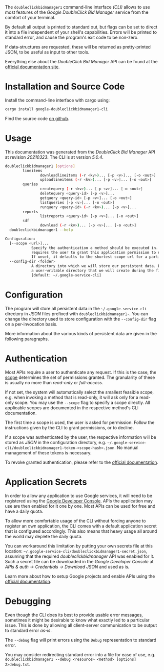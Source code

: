 <!---
DO NOT EDIT !
This file was generated automatically from 'src/generator/templates/cli/README.md.mako'
DO NOT EDIT !
-->
The `doubleclickbidmanager1` command-line interface *(CLI)* allows to use most features of the *Google DoubleClick Bid Manager* service from the comfort of your terminal.

By default all output is printed to standard out, but flags can be set to direct it into a file independent of your shell's
capabilities. Errors will be printed to standard error, and cause the program's exit code to be non-zero.

If data-structures are requested, these will be returned as pretty-printed JSON, to be useful as input to other tools.

Everything else about the *DoubleClick Bid Manager* API can be found at the
[official documentation site](https://developers.google.com/bid-manager/).

# Installation and Source Code

Install the command-line interface with cargo using:

```bash
cargo install google-doubleclickbidmanager1-cli
```

Find the source code [on github](https://github.com/Byron/google-apis-rs/tree/main/gen/doubleclickbidmanager1-cli).

# Usage

This documentation was generated from the *DoubleClick Bid Manager* API at revision *20210323*. The CLI is at version *5.0.4*.

```bash
doubleclickbidmanager1 [options]
        lineitems
                downloadlineitems (-r <kv>)... [-p <v>]... [-o <out>]
                uploadlineitems (-r <kv>)... [-p <v>]... [-o <out>]
        queries
                createquery (-r <kv>)... [-p <v>]... [-o <out>]
                deletequery <query-id> [-p <v>]...
                getquery <query-id> [-p <v>]... [-o <out>]
                listqueries [-p <v>]... [-o <out>]
                runquery <query-id> (-r <kv>)... [-p <v>]...
        reports
                listreports <query-id> [-p <v>]... [-o <out>]
        sdf
                download (-r <kv>)... [-p <v>]... [-o <out>]
  doubleclickbidmanager1 --help

Configuration:
  [--scope <url>]...
            Specify the authentication a method should be executed in. Each scope
            requires the user to grant this application permission to use it.
            If unset, it defaults to the shortest scope url for a particular method.
  --config-dir <folder>
            A directory into which we will store our persistent data. Defaults to
            a user-writable directory that we will create during the first invocation.
            [default: ~/.google-service-cli]

```

# Configuration

The program will store all persistent data in the `~/.google-service-cli` directory in *JSON* files prefixed with `doubleclickbidmanager1-`.  You can change the directory used to store configuration with the `--config-dir` flag on a per-invocation basis.

More information about the various kinds of persistent data are given in the following paragraphs.

# Authentication

Most APIs require a user to authenticate any request. If this is the case, the [scope][scopes] determines the 
set of permissions granted. The granularity of these is usually no more than *read-only* or *full-access*.

If not set, the system will automatically select the smallest feasible scope, e.g. when invoking a
method that is read-only, it will ask only for a read-only scope. 
You may use the `--scope` flag to specify a scope directly. 
All applicable scopes are documented in the respective method's CLI documentation.

The first time a scope is used, the user is asked for permission. Follow the instructions given 
by the CLI to grant permissions, or to decline.

If a scope was authenticated by the user, the respective information will be stored as *JSON* in the configuration
directory, e.g. `~/.google-service-cli/doubleclickbidmanager1-token-<scope-hash>.json`. No manual management of these tokens
is necessary.

To revoke granted authentication, please refer to the [official documentation][revoke-access].

# Application Secrets

In order to allow any application to use Google services, it will need to be registered using the 
[Google Developer Console][google-dev-console]. APIs the application may use are then enabled for it
one by one. Most APIs can be used for free and have a daily quota.

To allow more comfortable usage of the CLI without forcing anyone to register an own application, the CLI
comes with a default application secret that is configured accordingly. This also means that heavy usage
all around the world may deplete the daily quota.

You can workaround this limitation by putting your own secrets file at this location: 
`~/.google-service-cli/doubleclickbidmanager1-secret.json`, assuming that the required *doubleclickbidmanager* API 
was enabled for it. Such a secret file can be downloaded in the *Google Developer Console* at 
*APIs & auth -> Credentials -> Download JSON* and used as is.

Learn more about how to setup Google projects and enable APIs using the [official documentation][google-project-new].


# Debugging

Even though the CLI does its best to provide usable error messages, sometimes it might be desirable to know
what exactly led to a particular issue. This is done by allowing all client-server communication to be 
output to standard error *as-is*.

The `--debug` flag will print errors using the `Debug` representation to standard error.

You may consider redirecting standard error into a file for ease of use, e.g. `doubleclickbidmanager1 --debug <resource> <method> [options] 2>debug.txt`.


[scopes]: https://developers.google.com/+/api/oauth#scopes
[revoke-access]: http://webapps.stackexchange.com/a/30849
[google-dev-console]: https://console.developers.google.com/
[google-project-new]: https://developers.google.com/console/help/new/
